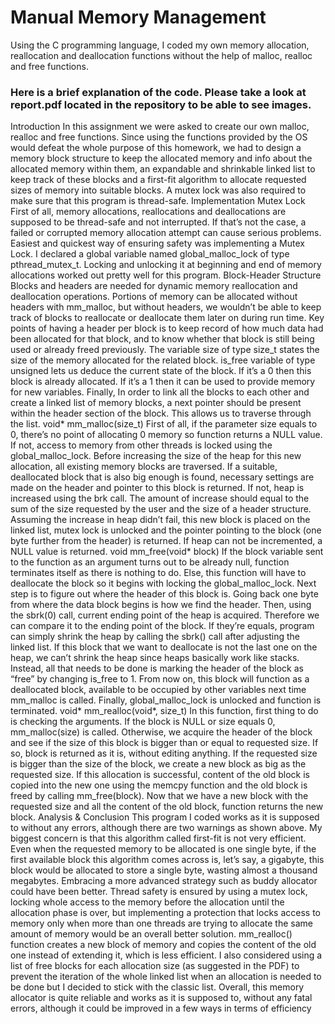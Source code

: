 # Manual Memory Management
 Using the C programming language, I coded my own memory allocation, reallocation and deallocation functions without the help of malloc, realloc and free functions.

### Here is a brief explanation of the code. Please take a look at report.pdf located in the repository to be able to see images.

Introduction
In this assignment we were asked to create our own malloc,
realloc and free functions.
Since using the functions provided by the OS would defeat
the whole purpose of this homework, we had to design a
memory block structure to keep the allocated memory and info
about the allocated memory within them, an expandable and
shrinkable linked list to keep track of these blocks and a first-fit
algorithm to allocate requested sizes of memory into suitable
blocks. A mutex lock was also required to make sure that this
program is thread-safe. 
Implementation
Mutex Lock
First of all, memory allocations, reallocations and
deallocations are supposed to be thread-safe and not
interrupted. If that’s not the case, a failed or corrupted memory
allocation attempt can cause serious problems.
Easiest and quickest way of ensuring safety was
implementing a Mutex Lock. I declared a global variable named
global_malloc_lock of type pthread_mutex_t. Locking and
unlocking it at beginning and end of memory allocations worked
out pretty well for this program.
Block-Header Structure
Blocks and headers are needed for dynamic memory
reallocation and deallocation operations. Portions of memory
can be allocated without headers with mm_malloc, but without
headers, we wouldn’t be able to keep track of blocks to
reallocate or deallocate them later on during run time.
Key points of having a header per block is to keep
record of how much data had been allocated for that block, and
to know whether that block is still being used or already freed
previously. The variable size of type size_t states the size of the
memory allocated for the related block. is_free variable of type
unsigned lets us deduce the current state of the block. If it’s a 0 
then this block is already allocated. If it’s a 1 then it can be used
to provide memory for new variables.
Finally, In order to link all the blocks to each other and
create a linked list of memory blocks, a next pointer should be
present within the header section of the block. This allows us to
traverse through the list.
void* mm_malloc(size_t)
First of all, if the parameter size equals to 0, there’s no
point of allocating 0 memory so function returns a NULL value.
If not, access to memory from other threads is locked
using the global_malloc_lock.
Before increasing the size of the heap for this new
allocation, all existing memory blocks are traversed. If a suitable,
deallocated block that is also big enough is found, necessary
settings are made on the header and pointer to this block is
returned. If not, heap is increased using the brk call. The amount
of increase should equal to the sum of the size requested by the
user and the size of a header structure. Assuming the increase in
heap didn’t fail, this new block is placed on the linked list, mutex
lock is unlocked and the pointer pointing to the block (one byte
further from the header) is returned. If heap can not be
incremented, a NULL value is returned.
void mm_free(void* block)
If the block variable sent to the function as an
argument turns out to be already null, function terminates itself
as there is nothing to do.
Else, this function will have to deallocate the block so
it begins with locking the global_malloc_lock.
Next step is to figure out where the header of this
block is. Going back one byte from where the data block begins
is how we find the header. Then, using the sbrk(0) call, current
ending point of the heap is acquired. Therefore we can compare
it to the ending point of the block. If they’re equals, program can
simply shrink the heap by calling the sbrk() call after adjusting
the linked list.
If this block that we want to deallocate is not the last
one on the heap, we can’t shrink the heap since heaps basically
work like stacks. Instead, all that needs to be done is marking the
header of the block as “free” by changing is_free to 1. From now
on, this block will function as a deallocated block, available to be
occupied by other variables next time mm_malloc is called.
Finally, global_malloc_lock is unlocked and function is
terminated.
void* mm_realloc(void*, size_t)
In this function, first thing to do is checking the
arguments. If the block is NULL or size equals 0,
mm_malloc(size) is called.
Otherwise, we acquire the header of the block and see
if the size of this block is bigger than or equal to requested size.
If so, block is returned as it is, without editing anything.
If the requested size is bigger than the size of the block,
we create a new block as big as the requested size. If this
allocation is successful, content of the old block is copied into
the new one using the memcpy function and the old block is
freed by calling mm_free(block).
Now that we have a new block with the requested size
and all the content of the old block, function returns the new
block.
Analysis & Conclusion
This program I coded works as it is supposed to without any
errors, although there are two warnings as shown above.
My biggest concern is that this algorithm called first-fit is
not very efficient. Even when the requested memory to be
allocated is one single byte, if the first available block this
algorithm comes across is, let’s say, a gigabyte, this block would
be allocated to store a single byte, wasting almost a thousand
megabytes. Embracing a more advanced strategy such as buddy
allocator could have been better.
Thread safety is ensured by using a mutex lock, locking
whole access to the memory before the allocation until the
allocation phase is over, but implementing a protection that
locks access to memory only when more than one threads are
trying to allocate the same amount of memory would be an
overall better solution.
mm_realloc() function creates a new block of memory and
copies the content of the old one instead of extending it, which
is less efficient.
I also considered using a list of free blocks for each
allocation size (as suggested in the PDF) to prevent the iteration
of the whole linked list when an allocation is needed to be done
but I decided to stick with the classic list.
Overall, this memory allocator is quite reliable and works as
it is supposed to, without any fatal errors, although it could be
improved in a few ways in terms of efficiency
